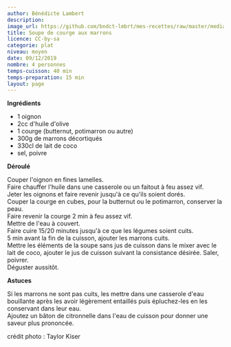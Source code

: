 ```yaml
---
author: Bénédicte Lambert
description: 
image_url: https://github.com/bndct-lmbrt/mes-recettes/raw/master/medias/soupe-courge-marrons.jpg
title: Soupe de courge aux marrons
licence: CC-by-sa
categorie: plat
niveau: moyen
date: 09/12/2019
nombre: 4 personnes
temps-cuisson: 40 min
temps-preparation: 15 min
layout: page
---
```



**Ingrédients**
 
* 1 oignon
* 2cc d'huile d'olive
* 1 courge (butternut, potimarron ou autre)
* 300g de marrons décortiqués
* 330cl de lait de coco
* sel, poivre

**Déroulé**  

Couper l'oignon en fines lamelles.  
Faire chauffer l'huile dans une casserole ou un faitout à feu assez vif.  
Jeter les oignons et faire revenir jusqu'à ce qu'ils soient dorés.   
Couper la courge en cubes, pour la butternut ou le potimarron, conserver la peau.  
Faire revenir la courge 2 min à feu assez vif.  
Mettre de l'eau à couvert.  
Faire cuire 15/20 minutes jusqu'à ce que les légumes soient cuits.  
5 min avant la fin de la cuisson, ajouter les marrons cuits.  
Mettre les éléments de la soupe sans jus de cuisson dans le mixer avec le lait de coco, ajouter le jus de cuisson suivant la consistance désirée. Saler, poivrer.  
Déguster aussitôt.

**Astuces**

Si les marrons ne sont pas cuits, les mettre dans une casserole d'eau bouillante après les avoir légèrement entaillés puis épluchez-les en les conservant dans leur eau.  
Ajoutez un bâton de citronnelle dans l'eau de cuisson pour donner une saveur plus prononcée.  
  
  
crédit photo : Taylor Kiser